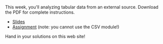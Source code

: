 This week, you'll analyzing tabular data from an external source. Download the
PDF for complete instructions.

* [Slides](Lecture_7_slides.pdf)
* [Assignment](Lecture_7_Assignments_UvA.pdf) (note: you cannot use the CSV module!)

Hand in your solutions on this web site!
